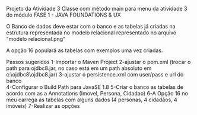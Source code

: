 Projeto da Atividade 3
Classe com método main para menu da atividade 3 do módulo FASE 1 - JAVA FOUNDATIONS & UX
 
O Banco de dados deve estar com o banco e as tabelas já criadas na estrutura representada no modelo relacional representado no arquivo "modelo relacional.png"<br>
 
A opção 16 populará as tabelas com exemplos uma vez criadas.<br>

Passos sugeridos
1-Importar o Maven Project
2-ajustar o pom.xml (trocar o path para ojdbc8.jar, no caso está em um path absoluto em c:\ojdbc8\ojdbc8.jar)
3-ajustar o persistence.xml com user/pass e url do banco   
4-Configurar o Build Path para JavaSE 1.8
5-Criar o banco as tabelas de acordo com as a Annotations (Imovel, Persona, Cidadao)
6-A Opção 16 no meu carrega as tabelas com alguns dados (4 personas, 4 cidadãos, 4 imóveis)
7-Realizar as opções
